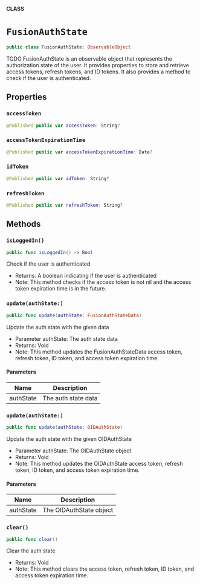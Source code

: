 **CLASS**

# `FusionAuthState`

```swift
public class FusionAuthState: ObservableObject
```

TODO
FusionAuthState is an observable object that represents the authorization state of the user.
It provides properties to store and retrieve access tokens, refresh tokens, and ID tokens.
It also provides a method to check if the user is authenticated.

## Properties
### `accessToken`

```swift
@Published public var accessToken: String?
```

### `accessTokenExpirationTime`

```swift
@Published public var accessTokenExpirationTime: Date?
```

### `idToken`

```swift
@Published public var idToken: String?
```

### `refreshToken`

```swift
@Published public var refreshToken: String?
```

## Methods
### `isLoggedIn()`

```swift
public func isLoggedIn() -> Bool
```

Check if the user is authenticated
- Returns: A boolean indicating if the user is authenticated
- Note: This method checks if the access token is not nil and the access token expiration time is in the future.

### `update(authState:)`

```swift
public func update(authState: FusionAuthStateData)
```

Update the auth state with the given data
- Parameter authState: The auth state data
- Returns: Void
- Note: This method updates the FusionAuthStateData access token, refresh token, ID token, and access token expiration time.

#### Parameters

| Name | Description |
| ---- | ----------- |
| authState | The auth state data |

### `update(authState:)`

```swift
public func update(authState: OIDAuthState)
```

Update the auth state with the given OIDAuthState
- Parameter authState: The OIDAuthState object
- Returns: Void
- Note: This method updates the OIDAuthState access token, refresh token, ID token, and access token expiration time.

#### Parameters

| Name | Description |
| ---- | ----------- |
| authState | The OIDAuthState object |

### `clear()`

```swift
public func clear()
```

Clear the auth state
- Returns: Void
- Note: This method clears the access token, refresh token, ID token, and access token expiration time.
